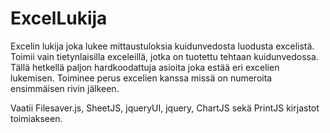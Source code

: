 # ExcelLukija
Excelin lukija joka lukee mittaustuloksia kuidunvedosta luodusta excelistä.
Toimii vain tietynlaisilla exceleillä, jotka on tuotettu tehtaan kuidunvedossa.
Tällä hetkellä paljon hardkoodattuja asioita joka estää eri excelien lukemisen.
Toiminee perus excelien kanssa missä on numeroita ensimmäisen rivin jälkeen.

Vaatii Filesaver.js, SheetJS, jqueryUI, jquery, ChartJS sekä PrintJS kirjastot toimiakseen.
